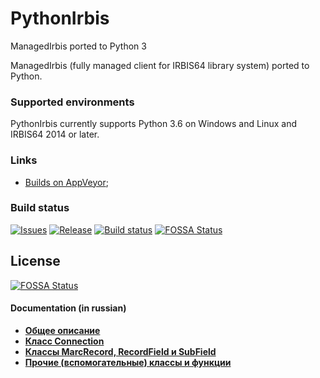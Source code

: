 # PythonIrbis

ManagedIrbis ported to Python 3

ManagedIrbis (fully managed client for IRBIS64 library system) ported to Python.

### Supported environments

PythonIrbis currently supports Python 3.6 on Windows and Linux and IRBIS64 2014 or later.

### Links

- [Builds on AppVeyor](https://ci.appveyor.com/project/AlexeyMironov/pythonirbis/);

### Build status

[![Issues](https://img.shields.io/github/issues/amironov73/PythonIrbis.svg)](https://github.com/amironov73/PythonIrbis/issues)
[![Release](https://img.shields.io/github/release/amironov73/PythonIrbis.svg)](https://github.com/amironov73/PythonIrbis/releases)
[![Build status](https://img.shields.io/appveyor/ci/AlexeyMironov/pythonirbis.svg)](https://ci.appveyor.com/project/AlexeyMironov/pythonirbis/)
[![FOSSA Status](https://app.fossa.io/api/projects/git%2Bgithub.com%2Famironov73%2FPythonIrbis.svg?type=shield)](https://app.fossa.io/projects/git%2Bgithub.com%2Famironov73%2FPythonIrbis?ref=badge_shield)



## License
[![FOSSA Status](https://app.fossa.io/api/projects/git%2Bgithub.com%2Famironov73%2FPythonIrbis.svg?type=large)](https://app.fossa.io/projects/git%2Bgithub.com%2Famironov73%2FPythonIrbis?ref=badge_large)

#### Documentation (in russian)

* [**Общее описание**](docs/chapter1.md)
* [**Класс Connection**](docs/chapter2.md)
* [**Классы MarcRecord, RecordField и SubField**](docs/chapter3.md)
* [**Прочие (вспомогательные) классы и функции**](docs/chapter4.md)

